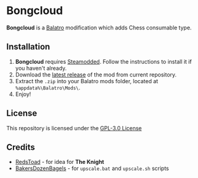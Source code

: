 # Bongcloud

**Bongcloud** is a [Balatro](https://www.playbalatro.com) modification which adds Chess consumable type.

## Installation

1. **Bongcloud** requires [Steamodded](https://github.com/Steamodded/smods). Follow the instructions to install it if you haven't already.
2. Download the [latest release](https://github.com/TheHamester/the-fools-gambit/releases/latest) of the mod from current repository.
3. Extract the `.zip` into your Balatro mods folder, located at `%appdata%\Balatro\Mods\`.
4. Enjoy!

## License

This repository is licensed under the [GPL-3.0 License](https://github.com/TheHamester/azzys-silly-trinkets/blob/main/LICENSE)

## Credits
* [RedsToad](https://github.com/Redstoad) - for idea for **The Knight**
* [BakersDozenBagels](https://github.com/BakersDozenBagels) - for `upscale.bat` and `upscale.sh` scripts